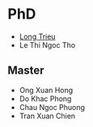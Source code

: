 <markdown>

# PhD
- [Long Trieu](https://nguyenlab.github.io/member/long-trieu.html)
-  Le Thi Ngoc Tho

## Master
- Ong Xuan Hong
- Do Khac Phong
- Chau Ngoc Phuong
- Tran Xuan Chien

</markdown>
